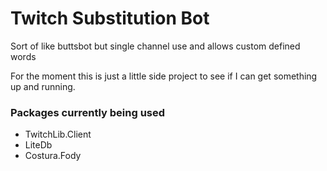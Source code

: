 # Twitch Substitution Bot
Sort of like buttsbot but single channel use and allows custom defined words

For the moment this is just a little side project to see if I can get something up and running.

### Packages currently being used
- TwitchLib.Client
- LiteDb
- Costura.Fody
